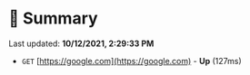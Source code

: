 # 📖 Summary
Last updated: **10/12/2021, 2:29:33 PM**

- `GET` [https://google.com](https://google.com) - **Up** (127ms)
